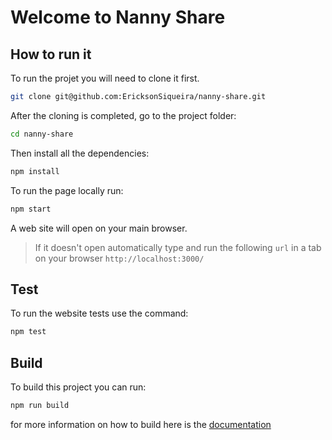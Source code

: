 # Welcome to Nanny Share

## How to run it

To run the projet you will need to clone it first.

```bash
git clone git@github.com:EricksonSiqueira/nanny-share.git
```

After the cloning is completed, go to the project folder:

```bash
cd nanny-share
```

Then install all the dependencies:

```bash
npm install
```

To run the page locally run: 

```bash
npm start
```
A web site will open on your main browser.

>If it doesn't open automatically type and run the following `url` in a tab on your browser `http://localhost:3000/`

## Test

To run the website tests use the command:

```bash
npm test
```

## Build

To build this project you can run:

```bash
npm run build
```

for more information on how to build here is the [documentation](https://create-react-app.dev/docs/deployment/)
